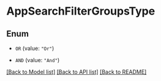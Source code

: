 # AppSearchFilterGroupsType

## Enum


* `OR` (value: `"Or"`)

* `AND` (value: `"And"`)


[[Back to Model list]](../README.md#documentation-for-models) [[Back to API list]](../README.md#documentation-for-api-endpoints) [[Back to README]](../README.md)


